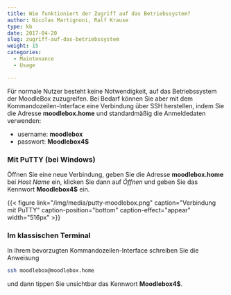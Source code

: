 ```yaml
---
title: Wie funktioniert der Zugriff auf das Betriebssystem?
author: Nicolas Martignoni, Ralf Krause
type: kb
date: 2017-04-20
slug: zugriff-auf-das-betriebssystem
weight: 15
categories:
  - Maintenance
  - Usage

---
```

Für normale Nutzer besteht keine Notwendigkeit, auf das Betriebssystem der MoodleBox zuzugreifen. Bei Bedarf können Sie aber mit dem Kommandozeilen-Interface eine Verbindung über SSH herstellen, indem Sie die Adresse __moodlebox.home__ und standardmäßig die  Anmeldedaten verwenden:

  * username: __moodlebox__
  * passwort: __Moodlebox4$__


### Mit PuTTY (bei Windows)

Öffnen Sie eine neue Verbindung, geben Sie die Adresse __moodlebox.home__ bei _Host Name_ ein, klicken Sie dann auf _Öffnen_ und geben Sie das Kennwort __Moodlebox4$__ ein.

{{< figure link="/img/media/putty-moodlebox.png" caption="Verbindung mit PuTTY" caption-position="bottom" caption-effect="appear" width="516px" >}}


### Im klassischen Terminal

In Ihrem bevorzugten Kommandozeilen-Interface schreiben Sie die Anweisung

```bash
ssh moodlebox@moodlebox.home
```

und dann tippen Sie unsichtbar das Kennwort __Moodlebox4$__.
